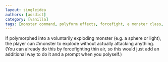 ```yaml
---
layout: singleidea
authors: [aosdict]
category: [vanilla]
tags: [monster command, polyform effects, forcefight, e monster class, y monster class]
---
```

If polymorphed into a voluntarily exploding monster (e.g. a sphere or light), the player can #monster to explode without actually attacking anything. (You can already do this by forcefighting thin air, so this would just add an additional way to do it and a prompt when you polyself.)
